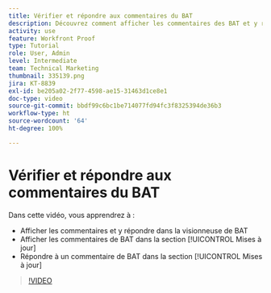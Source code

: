 ```yaml
---
title: Vérifier et répondre aux commentaires du BAT
description: Découvrez comment afficher les commentaires des BAT et y répondre dans la visionneuse de BAT et dans la section [!UICONTROL Mises à jour] de  [!DNL  Workfront].
activity: use
feature: Workfront Proof
type: Tutorial
role: User, Admin
level: Intermediate
team: Technical Marketing
thumbnail: 335139.png
jira: KT-8839
exl-id: be205a02-2f77-4598-ae15-31463d1ce8e1
doc-type: video
source-git-commit: bbdf99c6bc1be714077fd94fc3f8325394de36b3
workflow-type: ht
source-wordcount: '64'
ht-degree: 100%

---
```


# Vérifier et répondre aux commentaires du BAT

Dans cette vidéo, vous apprendrez à :

* Afficher les commentaires et y répondre dans la visionneuse de BAT
* Afficher les commentaires de BAT dans la section [!UICONTROL Mises à jour]
* Répondre à un commentaire de BAT dans la section [!UICONTROL Mises à jour]

>[!VIDEO](https://video.tv.adobe.com/v/3438655/?quality=12&learn=on&enablevpops=1&captions=fre_fr)
